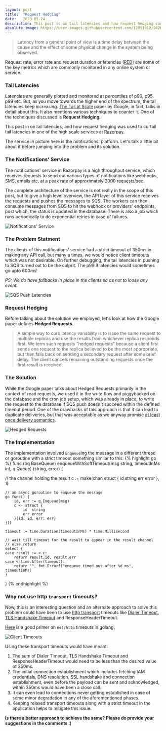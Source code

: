 ```yaml
---
layout: post
title:  "Request Hedging"
date:   2020-09-24
description: This post is on tail latencies and how request hedging can help curtail those. I also present one of my experiences of implementing it to combat the "tail at scale".
absolute_image: https://user-images.githubusercontent.com/12811812/94265735-af355600-ff56-11ea-8a58-da44799b3610.png
---
```



> Latency from a general point of view is a time delay between the cause and the effect of some physical change in the system being observed.
> 

Request rate, error rate and request duration or latencies ([RED](https://www.weave.works/blog/the-red-method-key-metrics-for-microservices-architecture/)) are some of the key metrics which are commonly monitored in any online system or service. 

### Tail Latencies
Latencies are generally plotted and monitored at percentiles of p90, p95, p99 etc. But, as you move towards the higher end of the spectrum, the tail latencies keep increasing. [The Tail at Scale](https://cacm.acm.org/magazines/2013/2/160173-the-tail-at-scale/fulltext) paper by Google, in fact, talks in detail about this. It also mentions various techniques to counter it. One of the techniques discussed is **Request Hedging**.

This post in on tail latencies, and how request hedging was used to curtail tail latencies in one of the high scale services at [Razorpay](https://razorpay.com/tech/). 

The service in picture here is the notifications' platform. Let's talk a little bit about it before jumping into the problem and its solution.

### The Notifications' Service
The notifications' service in Razorpay is a high throughput service, which receives requests to send out various types of notifications like webhooks, SMS, emails etc. at a peak rate of approximately 2000 requests/sec.

The complete architecture of the service is not really in the scope of this post, but to give a high level overview, the API layer of this service receives the requests and pushes the messages to SQS. The workers can then consume messages from SQS to hit the webhook or providers' endpoints, post which, the status is updated in the database. There is also a job which runs periodically to do exponential retries in case of failures.

![Notifications' Service](https://user-images.githubusercontent.com/12811812/94187938-51592d80-fec6-11ea-9e42-6cc63b1a81a9.png)

### The Problem Statment
The clients of this notifications' service had a strict timeout of 350ms in making any API call, but many a times, we would notice client timeouts which was not desirable. On further debugging, the tail latencies in pushing to SQS turned out to be the culprit. The p99.9 latencies would sometimes go upto 600ms!

*PS: We do have fallbacks in place in the clients so as not to loose any event.*

![SQS Push Latencies](https://user-images.githubusercontent.com/12811812/94189577-8a929d00-fec8-11ea-82db-267c9a2876c1.png)

### Request Hedging
Before talking about the solution we employed, let's look at how the Google paper defines **Hedged Requests**.

>A simple way to curb latency variability is to issue the same request to multiple replicas and use the results from whichever replica responds first. We term such requests "hedged requests" because a client first sends one request to the replica believed to be the most appropriate, but then falls back on sending a secondary request after some brief delay. The client cancels remaining outstanding requests once the first result is received.
>

### The Solution
While the Google paper talks about Hedged Requests primarily in the context of read requests, we used it in the write flow and piggybacked on the database and the cron job setup, which was already in place, to write the request to the database if SQS push doesn't succeed within the defined timeout period. One of the drawbacks of this approach is that it can lead to duplicate deliveries, but that was acceptable as we anyway promise [at least once delivery semantics](https://razorpay.com/docs/webhooks/#idempotency). 

![Hedged Requests](https://user-images.githubusercontent.com/12811812/94265735-af355600-ff56-11ea-8a58-da44799b3610.png)

### The Implementation
The implementation involved `Enqueue`ing the message in a different thread or goroutine with a strict timeout something similar to this:
{% highlight go %}
func (bq BaseQueue) enqueueWithSoftTimeout(msg string, timeoutInMs int, q Queue) (string, error) {

  // the channel holding the result
	c := make(chan struct {
		id  string
		err error
	}, 1)
	
	// an async goroutine to enqueue the message
	go func() {
		id, err := q.Enqueue(msg)
		c <- struct {
			id  string
			err error
		}{id: id, err: err}
	}()
	
	timeout := time.Duration(timeoutInMs) * time.Millisecond
	
	// wait till timeout for the result to appear in the result channel
	// else return
	select {
	case result := <-c:
		return result.id, result.err
	case <-time.After(timeout):
		return "", fmt.Errorf("enqueue timed out after %d ms", timeoutInMs)
	}
}
{% endhighlight %}

### Why not use http `transport` timeouts?
Now, this is an interesting question and an alternate approach to solve this problem could have been to use [http transport](https://golang.org/pkg/net/http/#Transport) timeouts like [Dialer Timeout](https://golang.org/pkg/net/#Dialer.Timeout), [TLS Handshake Timeout](https://golang.org/pkg/net/http/#Transport.TLSHandshakeTimeout) and ResponseHeaderTimeout. 

[Here](https://blog.cloudflare.com/the-complete-guide-to-golang-net-http-timeouts/) is a good primer on `net/http` timeouts in golang. 

![Client Timeouts](https://blog.cloudflare.com/content/images/2016/06/Timeouts-002.png)

Using these transport timeouts would have meant:
1. The sum of Dialer Timeout, TLS Handshake Timeout and ResponseHeaderTimeout would need to be less than the desired value of 350ms. 
2. The initial connection establishment which includes fetching IAM credentials, DNS resolution, SSL handshake and connection establishment, even before the payload can be sent and acknowledged, within 350ms would have been a close call.
3. It can even lead to connections never getting established in case of some minor degradation in any of the aforementioned phases.
4. Keeping relaxed transport timeouts along with a strict timeout in the application helps to mitigate this issue.

**Is there a better approach to achieve the same? Please do provide your suggestions in the comments :)** 



